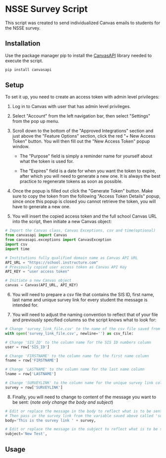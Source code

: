 # NSSE Survey Script

This script was created to send individualized Canvas emails to students for the NSSE survey.

## Installation

Use the package manager pip to install the [CanvasAPI](https://canvasapi.readthedocs.io/en/latest/) library needed to execute the script.
```bash
pip install canvasapi
```

## Setup

To set it up, you need to create an access token with admin level privileges:
1. Log in to Canvas with user that has admin level privileges.

2. Select "Account" from the left navigation bar, then select "Settings" from the pop up menu.

3. Scroll down to the bottom of the "Approved Integrations" section and just above the "Feature Options" section, click the red "+ New Access Token" button. You will then fill out the "New Access Token" popup window.

    * The "Purpose" field is simply a reminder name for yourself about what the token is used for.

    * The "Expires" field is a date for when you want the token to expire, after which you will need to generate a new one. It is always the best practice to regenerate tokens as soon as possible.

4. Once the popup is filled out click the "Generate Token" button. Make sure to copy the token from the following "Access Token Details" popup, since once this popup is closed you cannot retrieve the token, you will have to generate a new one.

5. You will insert the copied access token and the full school Canvas URL into the script, then initiate a new Canvas object:

```python
# Import the Canvas class, Canvas Exceptions, csv and time(optional)
from canvasapi import Canvas
from canvasapi.exceptions import CanvasException
import csv
import time

# Institutions fully qualified domain name as Canvas API URL
API_URL = "https://school.instructure.com"
# Previously copied user access token as Canvas API Key
API_KEY = "user access token"

# Initiate a new Canvas object
canvas = Canvas(API_URL, API_KEY)
```

6. You will need to prepare a csv file that contains the SIS ID, first name, last name and unique survey link for every student the message is intended for.

7. You will need to adjust the naming convention to reflect that of your file and previously specified columns so the script knows what to look for:

```python
# Change 'survey_link_file.csv' to the name of the csv file saved from step 6
with open('survey_link_file.csv', newline='') as csv_file:

# Change 'SIS_ID' to the column name for the SIS ID numbers column
user = row['SIS_ID']

# Change 'FIRSTNAME' to the column name for the first name column
fname = row['FIRSTNAME']

# Change 'LASTNAME' to the column name for the last name column
lname = row['LASTNAME']

# Change 'SURVEYLINK' to the column name for the unique survey link column
survey = row['SURVEYLINK']
```

8. Finally, you will need to change to content of the message you want to be sent: (*note only change the body and subject*)

```python
# Edit or replace the message in the body to reflect what is to be sent
# Then pass in the survey link from the variable saved above called 'survey'
body='This is the survey link ' + survey,

# Edit or replace the message in the subject to reflect what is to be sent
subject='New Test',
```

## Usage

